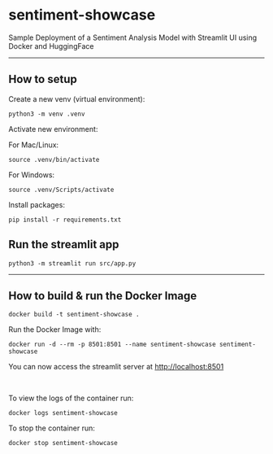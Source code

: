 # sentiment-showcase

Sample Deployment of a Sentiment Analysis Model with Streamlit UI using Docker and HuggingFace

---

## How to setup

Create a new venv (virtual environment):

```
python3 -m venv .venv
```

Activate new environment:

For Mac/Linux:

```
source .venv/bin/activate
```

For Windows:

```
source .venv/Scripts/activate
```

Install packages:

```
pip install -r requirements.txt
```

## Run the streamlit app

```
python3 -m streamlit run src/app.py
```

---

## How to build & run the Docker Image

```
docker build -t sentiment-showcase .
```

Run the Docker Image with:

```
docker run -d --rm -p 8501:8501 --name sentiment-showcase sentiment-showcase
```

You can now access the streamlit server at [http://localhost:8501](http://localhost:8501)

<br/>

To view the logs of the container run:

```
docker logs sentiment-showcase
```

To stop the container run:

```
docker stop sentiment-showcase
```
